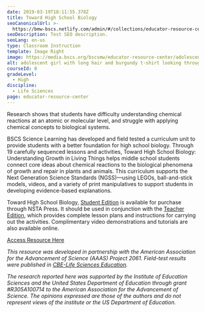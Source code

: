 ```yaml
---
date: 2019-03-19T18:11:55.378Z
title: Toward High School Biology
seoCanonicalUrl: >-
  https://bmw-bscs.netlify.com/admin/#/collections/educator-resource-center/toward-high-school-biology
seoDescription: Test SEO description.
seoLang: en-us
type: Classroom Instruction
template: Image Right
image: https://media.bscs.org/bscsmw/educator-resource-center/adolescent-girl.jpg
alt: adolescent girl with long hair and burgundy t-shirt looking through white microscope
courseId: 0
gradeLevel:
  - High
discipline:
  - Life Sciences
page: educator-resource-center
---
```

Research shows that students have difficulty understanding chemical reactions at an atomic or molecular level, and struggle with applying chemical concepts to biological systems.

BSCS Science Learning has developed and field tested a curriculum unit to provide students with a better foundation for high school biology. Through 19 carefully sequenced lessons and activities, Toward High School Biology: Understanding Growth in Living Things helps middle school students connect core ideas about chemical reactions to the biological phenomena of growth and repair in plants and animals. This curriculum supports the Next Generation Science Standards (NGSS)—using LEGOs, ball-and-stick models, videos, and a variety of print manipulatives to support students in developing evidence-based explanations.  

Toward High School Biology, [Student Edition](https://www.nsta.org/store/product_detail.aspx?id=10.2505/9781681404431) is available for purchase through NSTA Press. It should be used in conjunction with the [Teacher Edition](https://www.nsta.org/store/product_detail.aspx?id=10.2505/9781681405605), which provides complete lesson plans and instructions for carrying out the activities. Complimentary video demonstrations and tutorials are also available online.   

<a class="btn btn-outline-secondary" href="https://www.nsta.org/store/product_detail.aspx?id=10.2505/9781681404431" target="_blank" rel="noopener noreferrer">Access Resource Here</a>

_This resource was developed in partnership with the American Association for the Advancement of Science (AAAS) Project 2061. Field-test results were published in_ [_CBE-Life Sciences Education_](https://www.lifescied.org/doi/10.1187/cbe.16-03-0112)_._

_The research reported here was supported by the Institute of Education Sciences and the United States Department of Education through grant #R305A100714 to the American Association for the Advancement of Science. The opinions expressed are those of the authors and do not represent views of the institute or the US Department of Education._
